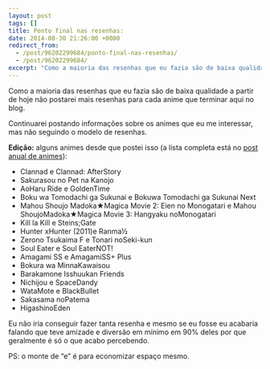```yaml
---
layout: post
tags: []
title: Ponto final nas resenhas:
date: 2014-08-30 21:26:00 +0000
redirect_from:
  - /post/96202299684/ponto-final-nas-resenhas/
  - /post/96202299684/
excerpt: "Como a maioria das resenhas que eu fazia são de baixa qualidade a partir de hoje não postarei mais resenhas para cada anime que terminar aqui no blog."
---
```


Como a maioria das resenhas que eu fazia são de baixa qualidade a partir
de hoje não postarei mais resenhas para cada anime que terminar aqui no
blog.

Continuarei postando informações sobre os animes que eu me interessar,
mas não seguindo o modelo de resenhas.

**Edição:** alguns animes desde que postei isso (a lista completa está
no [post anual de
animes](https://qgustavor.tk/animes-e-mangas-de-2014)):

-   Clannad e Clannad: AfterStory
-   Sakurasou no Pet na Kanojo
-   AoHaru Ride e GoldenTime
-   Boku wa Tomodachi ga Sukunai e Bokuwa Tomodachi ga Sukunai Next
-   Mahou Shoujo Madoka★Magica Movie 2: Eien no Monogatari e Mahou ShoujoMadoka★Magica Movie 3: Hangyaku noMonogatari
-   Kill la Kill e Steins;Gate
-   Hunter xHunter (2011)e Ranma½
-   Zerono Tsukaima F e Tonari noSeki-kun
-   Soul Eater e Soul EaterNOT!
-   Amagami SS e AmagamiSS+ Plus
-   Bokura wa MinnaKawaisou
-   Barakamone Isshuukan Friends
-   Nichijou e SpaceDandy
-   WataMote e BlackBullet
-   Sakasama noPatema
-   HigashinoEden

Eu não iria conseguir fazer tanta resenha e mesmo se eu fosse eu acabaria
falando que teve amizade e diversão em mínimo em 90% deles por que
geralmente é só o que acabo percebendo.


PS: o monte de “e” é para economizar espaço mesmo.
